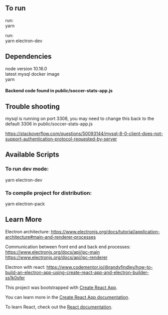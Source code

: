 ## To run

run: <br />
yarn <br />

run: <br />
yarn electron-dev <br />


## Dependencies

node version 10.16.0 <br />
latest mysql docker image <br />
yarn <br />

#### Backend code found in public/soccer-stats-app.js


## Trouble shooting

mysql is running on port 3308, you may need to change this back to the default 3306 in public/soccer-stats-app.js

https://stackoverflow.com/questions/50093144/mysql-8-0-client-does-not-support-authentication-protocol-requested-by-server


## Available Scripts

### To run dev mode:
yarn electron-dev


### To compile project for distribution:
yarn electron-pack


## Learn More


Electron architecture:
https://www.electronjs.org/docs/tutorial/application-architecture#main-and-renderer-processes


Communication between front end and back end processes:
https://www.electronjs.org/docs/api/ipc-main
https://www.electronjs.org/docs/api/ipc-renderer


Electron with react:
https://www.codementor.io/@randyfindley/how-to-build-an-electron-app-using-create-react-app-and-electron-builder-ss1k0sfer

This project was bootstrapped with [Create React App](https://github.com/facebook/create-react-app).

You can learn more in the [Create React App documentation](https://facebook.github.io/create-react-app/docs/getting-started).


To learn React, check out the [React documentation](https://reactjs.org/).

